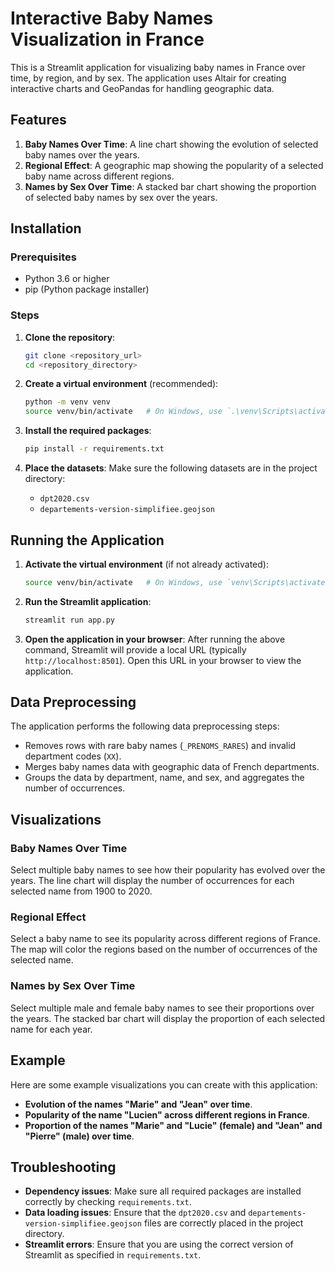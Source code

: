 # Interactive Baby Names Visualization in France

This is a Streamlit application for visualizing baby names in France over time, by region, and by sex. The application uses Altair for creating interactive charts and GeoPandas for handling geographic data.

## Features

1. **Baby Names Over Time**: A line chart showing the evolution of selected baby names over the years.
2. **Regional Effect**: A geographic map showing the popularity of a selected baby name across different regions.
3. **Names by Sex Over Time**: A stacked bar chart showing the proportion of selected baby names by sex over the years.

## Installation

### Prerequisites

- Python 3.6 or higher
- pip (Python package installer)

### Steps

1. **Clone the repository**:
    ```bash
    git clone <repository_url>
    cd <repository_directory>
    ```

2. **Create a virtual environment** (recommended):
    ```bash
    python -m venv venv
    source venv/bin/activate   # On Windows, use `.\venv\Scripts\activate.ps1`
    ```

3. **Install the required packages**:
    ```bash
    pip install -r requirements.txt
    ```

4. **Place the datasets**:
    Make sure the following datasets are in the project directory:
    - `dpt2020.csv`
    - `departements-version-simplifiee.geojson`

## Running the Application

1. **Activate the virtual environment** (if not already activated):
    ```bash
    source venv/bin/activate   # On Windows, use `venv\Scripts\activate`
    ```

2. **Run the Streamlit application**:
    ```bash
    streamlit run app.py
    ```

3. **Open the application in your browser**:
    After running the above command, Streamlit will provide a local URL (typically `http://localhost:8501`). Open this URL in your browser to view the application.

## Data Preprocessing

The application performs the following data preprocessing steps:
- Removes rows with rare baby names (`_PRENOMS_RARES`) and invalid department codes (`XX`).
- Merges baby names data with geographic data of French departments.
- Groups the data by department, name, and sex, and aggregates the number of occurrences.

## Visualizations

### Baby Names Over Time
Select multiple baby names to see how their popularity has evolved over the years. The line chart will display the number of occurrences for each selected name from 1900 to 2020.

### Regional Effect
Select a baby name to see its popularity across different regions of France. The map will color the regions based on the number of occurrences of the selected name.

### Names by Sex Over Time
Select multiple male and female baby names to see their proportions over the years. The stacked bar chart will display the proportion of each selected name for each year.

## Example

Here are some example visualizations you can create with this application:
- **Evolution of the names "Marie" and "Jean" over time**.
- **Popularity of the name "Lucien" across different regions in France**.
- **Proportion of the names "Marie" and "Lucie" (female) and "Jean" and "Pierre" (male) over time**.

## Troubleshooting

- **Dependency issues**: Make sure all required packages are installed correctly by checking `requirements.txt`.
- **Data loading issues**: Ensure that the `dpt2020.csv` and `departements-version-simplifiee.geojson` files are correctly placed in the project directory.
- **Streamlit errors**: Ensure that you are using the correct version of Streamlit as specified in `requirements.txt`.



